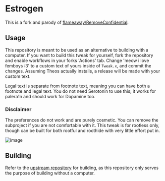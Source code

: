 # Estrogen
This is a fork and parody of [flameaway/RemoveConfidential](https://github.com/flameaway/RemoveConfidential/).

## Usage
This repository is meant to be used as an alternative to building with a computer. If you want to build this tweak for yourself, fork the repository and enable workflows in your forks 'Actions' tab. Change 'meow i love femboys :3' to a custom text of yours inside of `Tweak.x`, and commit the changes. Assuming Theos actually installs, a release will be made with your custom text.

Legal text is separate from footnote text, meaning you can have both a footnote and legal text. You do not need Serotonin to use this; it works for palera1n and should work for Dopamine too.

### Disclaimer
The preferences do not work and are purely cosmetic. You can remove the subproject if you are not comfortable with it. This tweak is for rootless only, though can be built for both rootful and roothide with very little effort put in.

![image](https://github.com/dleovl/Estrogen/assets/95427722/27b04b4a-0a41-4d65-bc47-6c02151fe596)

## Building
Refer to the [upstream repository](https://github.com/flameaway/RemoveConfidential.git) for building, as this repository only serves the purpose of building without a computer.
